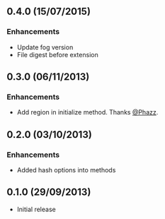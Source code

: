 ## 0.4.0 (15/07/2015)

### Enhancements
* Update fog version
* File digest before extension

## 0.3.0 (06/11/2013)

### Enhancements
* Add region in initialize method. Thanks [@Phazz](https://github.com/Phazz).

## 0.2.0 (03/10/2013)

### Enhancements
* Added hash options into methods

## 0.1.0 (29/09/2013)

* Initial release
